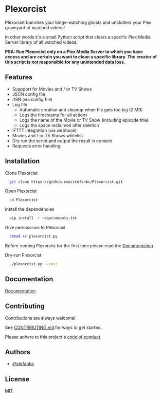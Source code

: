 
# Plexorcist

Plexorcist banishes your binge-watching ghosts and unclutters your Plex graveyard of watched videos!

In other words it's a small Python script that clears a specific Plex Media Server library of all watched videos.

**PSA: Run Plexorcist only on a Plex Media Server to which you have access and are certain you want to clean a specific library. The creator of this script is not responsible for any unintended data loss.**


## Features

- Suppport for Movies and / or TV Shows
- JSON config file
- I18N (via config file)
- Log file
    - Automatic creation and cleanup when file gets too big (2 MB)
    - Logs the timestamp for all actions
    - Logs the name of the Movie or TV Show (including episode title)
    - Logs the space reclaimed after deletion
- IFTTT integration (via webhook)
- Movies and / or TV Shows whitelist
- Dry run the script and output the result in console
- Requests error handling


## Installation

Clone Plexorcist

```bash
  git clone https://github.com/stefanbc/Plexorcist.git
```

Open Plexorcist

```bash
  cd Plexorcist
```

Install the dependencies

```bash
  pip install -r requirements.txt
```

Give permissions to Plexorcist

```bash
  chmod +x plexorcist.py
```

Before running Plexorcist for the first time please read the [Documentation](#documentation)

Dry-run Plexorcist

```bash
  ./plexorcist.py --cast
```


## Documentation

[Documentation](https://github.com/stefanbc/Plexorcist/wiki)


## Contributing

Contributions are always welcome!

See [CONTRIBUTING.md](https://github.com/stefanbc/Plexorcist/blob/main/CONTRIBUTING.md) for ways to get started.

Please adhere to this project's [code of conduct](https://github.com/stefanbc/Plexorcist/blob/main/CODE_OF_CONDUCT.md).


## Authors

- [@stefanbc](https://www.github.com/stefanbc)


## License

[MIT](https://github.com/stefanbc/Plexorcist/blob/main/LICENSE)